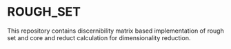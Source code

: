 # ROUGH_SET
This repository contains discernibility matrix based implementation of rough set and core and reduct calculation for dimensionality reduction.
